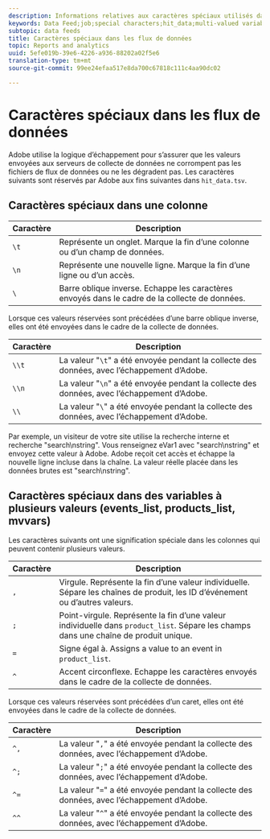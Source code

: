 ```yaml
---
description: Informations relatives aux caractères spéciaux utilisés dans le flux de données.
keywords: Data Feed;job;special characters;hit_data;multi-valued variables;events_list;products_list;mvvars
subtopic: data feeds
title: Caractères spéciaux dans les flux de données
topic: Reports and analytics
uuid: 5efe019b-39e6-4226-a936-88202a02f5e6
translation-type: tm+mt
source-git-commit: 99ee24efaa517e8da700c67818c111c4aa90dc02

---
```



# Caractères spéciaux dans les flux de données

Adobe utilise la logique d’échappement pour s’assurer que les valeurs envoyées aux serveurs de collecte de données ne corrompent pas les fichiers de flux de données ou ne les dégradent pas. Les caractères suivants sont réservés par Adobe aux fins suivantes dans `hit_data.tsv`.

## Caractères spéciaux dans une colonne

| Caractère | Description |
|--- |--- |
| `\t` | Représente un onglet. Marque la fin d’une colonne ou d’un champ de données. |
| `\n` | Représente une nouvelle ligne. Marque la fin d’une ligne ou d’un accès. |
| `\` | Barre oblique inverse. Echappe les caractères envoyés dans le cadre de la collecte de données. |

Lorsque ces valeurs réservées sont précédées d’une barre oblique inverse, elles ont été envoyées dans le cadre de la collecte de données.

| Caractère | Description |
|--- |--- |
| `\\t` | La valeur "`\t`" a été envoyée pendant la collecte des données, avec l’échappement d’Adobe. |
| `\\n` | La valeur "`\n`" a été envoyée pendant la collecte des données, avec l’échappement d’Adobe. |
| `\\` | La valeur "`\`" a été envoyée pendant la collecte des données, avec l’échappement d’Adobe. |

Par exemple, un visiteur de votre site utilise la recherche interne et recherche "search\nstring". Vous renseignez eVar1 avec "search\nstring" et envoyez cette valeur à Adobe. Adobe reçoit cet accès et échappe la nouvelle ligne incluse dans la chaîne. La valeur réelle placée dans les données brutes est "search\\nstring".

## Caractères spéciaux dans des variables à plusieurs valeurs (events_list, products_list, mvvars)

Les caractères suivants ont une signification spéciale dans les colonnes qui peuvent contenir plusieurs valeurs.

| Caractère | Description |
|--- |--- |
| `,` | Virgule. Représente la fin d’une valeur individuelle. Sépare les chaînes de produit, les ID d’événement ou d’autres valeurs. |
| `;` | Point-virgule. Représente la fin d’une valeur individuelle dans `product_list`. Sépare les champs dans une chaîne de produit unique. |
| `=` | Signe égal à. Assigns a value to an event in `product_list`. |
| `^` | Accent circonflexe. Echappe les caractères envoyés dans le cadre de la collecte de données. |

Lorsque ces valeurs réservées sont précédées d’un caret, elles ont été envoyées dans le cadre de la collecte de données.

| Caractère | Description |
|--- |--- |
| `^,` | La valeur "`,`" a été envoyée pendant la collecte des données, avec l’échappement d’Adobe. |
| `^;` | La valeur "`;`" a été envoyée pendant la collecte des données, avec l’échappement d’Adobe. |
| `^=` | La valeur "`=`" a été envoyée pendant la collecte des données, avec l’échappement d’Adobe. |
| `^^` | La valeur "`^`" a été envoyée pendant la collecte des données, avec l’échappement d’Adobe. |
